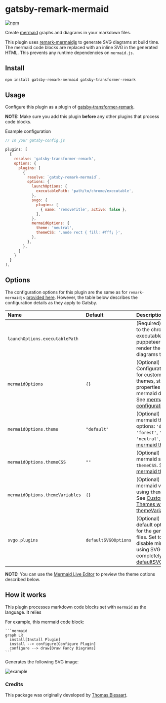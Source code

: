 # gatsby-remark-mermaid
[![npm](https://img.shields.io/npm/v/gatsby-remark-mermaid.svg?style=flat-square)](https://www.npmjs.com/package/gatsby-remark-mermaid)

Create [mermaid](https://mermaidjs.github.io/) graphs and diagrams in your markdown files.

This plugin uses [remark-mermaidjs](https://github.com/remcohaszing/remark-mermaidjs) to generate SVG diagrams at build time. The mermaid code blocks are replaced with an inline SVG in the generated HTML. This prevents any runtime
dependencies on `mermaid.js`.

## Install

```sh
npm install gatsby-remark-mermaid gatsby-transformer-remark
```

## Usage

Configure this plugin as a plugin of [gatsby-transformer-remark](https://www.gatsbyjs.com/plugins/gatsby-transformer-remark/).

**NOTE:** Make sure you add this plugin **before** any other plugins that process code blocks.

Example configuration

```js
// In your gatsby-config.js

plugins: [
  {
    resolve: 'gatsby-transformer-remark',
    options: {
      plugins: [
        {
          resolve: `gatsby-remark-mermaid`,
          options: {
            launchOptions: {
              executablePath: 'path/to/chrome/executable',
            },
            svgo: {
              plugins: [
                { name: 'removeTitle', active: false },
              ],
            },
            mermaidOptions: {
              theme: 'neutral',
              themeCSS: '.node rect { fill: #fff; }',
            },
          },
        },
      ]
    }
  }
],
```

## Options

The configuration options for this plugin are the same as for `remark-mermaidjs` [provided here](https://github.com/remcohaszing/remark-mermaidjs#options).
However, the table below describes the configuration details as they apply to Gatsby.

| Name                            | Default              | Description                                                                                                                                                                                                                                                               |
| :------------------------------ | :------------------- | :------------------------------------------------------------------------------------------------------------------------------------------------------------------------------------------------------------------------------------------------------------------------ |
| `launchOptions.executablePath`  |                      | (Required) String path to the chrome executable that puppeteer uses to render the mermaid diagrams to SVGs.                                                                                                                                                               |
| `mermaidOptions`                | `{}`                 | (Optional) Configuration object for customizing themes, styles, and properties of all mermaid diagrams. See [mermaidAPI configuration options](https://mermaid-js.github.io/mermaid/#/Setup).                                                                             |
| `mermaidOptions.theme`          | `"default"`          | (Optional) Name of mermaid theme. Valid options: `'default'`, `'forest'`, `'dark'`, `'neutral'`, `'null'`. See [mermaid themes](https://mermaid-js.github.io/mermaid/#/Setup?id=theme).                                                                                   |
| `mermaidOptions.themeCSS`       | `""`                 | (Optional) Override mermaid styles using `themeCSS`. See [mermaid themes](https://mermaid-js.github.io/mermaid/#/Setup?id=theme).                                                                                                                                         |
| `mermaidOptions.themeVariables` | `{}`                 | (Optional) Override mermaid variables using `themeVariables`. See [Customizing Themes with themeVariables](https://mermaid-js.github.io/mermaid/#/./theming?id=customizing-themes-with-themevariablesSpecifies).)                                                         |
| `svgo.plugins`                  | `defaultSVGOOptions` | (Optional) Override default optimizations for the generated SVG files. Set to `null` to disable minifying using SVGO completely. See [defaultSVGOOptions](https://github.com/remcohaszing/remark-mermaidjs/blob/v4.0.0/index.ts#L18)).) |

**NOTE:** You can use the [Mermaid Live Editor](https://mermaidjs.github.io/mermaid-live-editor) to preview the theme options described below.

## How it works

This plugin processes markdown code blocks set with `mermaid` as the language. It relies

For example, this mermaid code block:

    ```mermaid
    graph LR
      install[Install Plugin]
      install --> configure[Configure Plugin]
      configure --> draw[Draw Fancy Diagrams]
    ```

Generates the following SVG image:

![example](https://github.com/remcohaszing/gatsby-remark-mermaid/raw/master/example_graph.png)

### Credits

This package was originally developed by [Thomas Biesaart](https://github.com/ChappIO).
